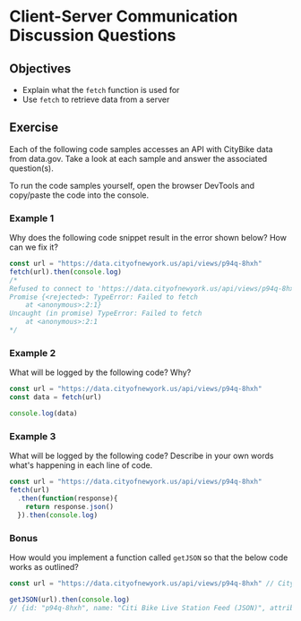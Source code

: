 # Client-Server Communication Discussion Questions

## Objectives

* Explain what the `fetch` function is used for
* Use `fetch` to retrieve data from a server

## Exercise

Each of the following code samples accesses an API with CityBike data from
data.gov. Take a look at each sample and answer the associated question(s).

To run the code samples yourself, open the browser DevTools and copy/paste the
code into the console.

### Example 1

Why does the following code snippet result in the error shown below? How can we
fix it?

```javascript
const url = "https://data.cityofnewyork.us/api/views/p94q-8hxh"
fetch(url).then(console.log)
/*
Refused to connect to 'https://data.cityofnewyork.us/api/views/p94q-8hxh' because it violates the document's Content Security Policy.
Promise {<rejected>: TypeError: Failed to fetch
    at <anonymous>:2:1}
Uncaught (in promise) TypeError: Failed to fetch
    at <anonymous>:2:1
*/
```

### Example 2

What will be logged by the following code? Why?

```javascript
const url = "https://data.cityofnewyork.us/api/views/p94q-8hxh"
const data = fetch(url)

console.log(data)
```

### Example 3

What will be logged by the following code? Describe in your own words what's
happening in each line of code.

```javascript
const url = "https://data.cityofnewyork.us/api/views/p94q-8hxh"
fetch(url)
  .then(function(response){
    return response.json()
  }).then(console.log)
```

### Bonus

How would you implement a function called `getJSON` so that the below code works
as outlined?

```javascript
const url = "https://data.cityofnewyork.us/api/views/p94q-8hxh" // CityBike Data from data.gov

getJSON(url).then(console.log)
// {id: "p94q-8hxh", name: "Citi Bike Live Station Feed (JSON)", attribution: "CitiBike", attributionLink: "http://citibikenyc.com/stations/json", averageRating: 0, …}``
```
